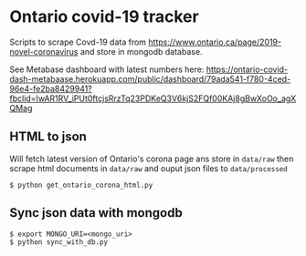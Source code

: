 # Ontario covid-19 tracker

Scripts to scrape Covd-19 data from https://www.ontario.ca/page/2019-novel-coronavirus and store in mongodb database.

See Metabase dashboard with latest numbers here: https://ontario-covid-dash-metabaase.herokuapp.com/public/dashboard/79ada541-f780-4ced-96e4-fe2ba8429941?fbclid=IwAR1RV_iPUt0ftcjsRrzTq23PDKeQ3V6kjS2FQf00KAj8gBwXoOo_agXQMag


## HTML to json
Will fetch latest version of Ontario's corona page ans store in `data/raw`
then scrape html documents in `data/raw` and ouput json files to
`data/processed`
```
$ python get_ontario_corona_html.py
```

## Sync json data with mongodb
```
$ export MONGO_URI=<mongo_uri>
$ python sync_with_db.py
```
